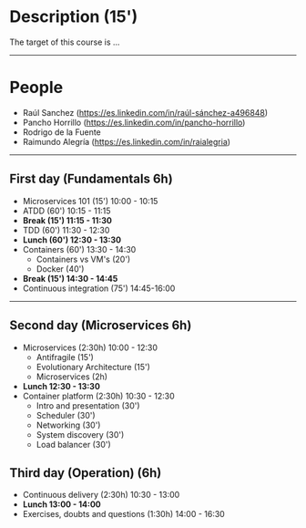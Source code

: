 # Description (15')

The target of this course is ...

---

# People

* Raúl Sanchez (https://es.linkedin.com/in/raúl-sánchez-a496848)
* Pancho Horrillo (https://es.linkedin.com/in/pancho-horrillo)
* Rodrigo de la Fuente
* Raimundo Alegría (https://es.linkedin.com/in/raialegria)

---

## First day (Fundamentals 6h)

* Microservices 101 (15') 10:00 - 10:15
* ATDD (60')  10:15 - 11:15
* **Break (15') 11:15 - 11:30**
* TDD (60')   11:30 - 12:30
* **Lunch (60') 12:30 - 13:30**
* Containers (60') 13:30 - 14:30
  * Containers vs VM's (20')
  * Docker (40')
* **Break (15')  14:30 - 14:45**
* Continuous integration (75') 14:45-16:00

---

## Second day (Microservices 6h)

* Microservices (2:30h) 10:00 - 12:30
  * Antifragile (15')
  * Evolutionary Architecture (15')
  * Microservices (2h)
* **Lunch 12:30 - 13:30**
* Container platform (2:30h) 10:30 - 12:30
  * Intro and presentation (30')
  * Scheduler (30')
  * Networking (30')
  * System discovery (30')
  * Load balancer (30')

## Third day (Operation) (6h)

* Continuous delivery (2:30h) 10:30 - 13:00
* **Lunch 13:00 - 14:00**
* Exercises, doubts and questions (1:30h) 14:00 - 16:30

